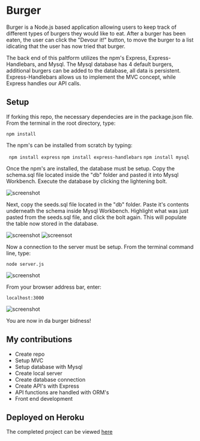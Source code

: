 # Burger

Burger is a Node.js based application allowing users to keep track of different types of burgers they would like to eat.  After a burger has been eaten, the user can click the "Devour it!" button, to move the burger to a list idicating that the user has now tried that burger.

The back end of this paltform utilizes the npm's Express, Express-Handlebars, and Mysql.  The Mysql database has 4 default burgers, additional burgers can be added to the database, all data is persistent.  Express-Handlebars allows us to implement the MVC concept, while Express handles our API calls.

## Setup

If forking this repo, the necessary dependecies are in the package.json file.  From the terminal in the root directory, type:

```npm install```

The npm's can be installed from scratch by typing:

``` npm install express```
```npm install express-handlebars```
```npm install mysql```

Once the npm's are installed, the database must be setup.  Copy the schema.sql file located inside the "db" folder and pasted it into Mysql Workbench.  Execute the database by clicking the lightening bolt.

![screenshot](/public/assets/images/dbsnippet.png)

Next, copy the seeds.sql file located in the "db" folder.  Paste it's contents underneath the schema inside Mysql Workbench.  Highlight what was just pasted from the seeds.sql file, and click the bolt again.  This will populate the table now stored in the database.

![screenshot](/public/assets/images/dbsnippet2.png)
![screensot](/public/assets/images/dbsnippet3.png)

Now a connection to the server must be setup.  From the terminal command line, type:

```node server.js```

![screenshot](/public/assets/images/termsnippet.png)

From your browser address bar, enter:

```localhost:3000```

![screenshot](/public/assets/images/browsersnippet.png)

You are now in da burger bidness!

## My contributions

* Create repo
* Setup MVC
* Setup database with Mysql
* Create local server
* Create database connection
* Create API's with Express
* API functions are handled with ORM's
* Front end development

## Deployed on Heroku

The completed project can be viewed [here]()